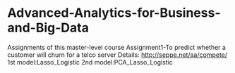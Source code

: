 # Advanced-Analytics-for-Business-and-Big-Data
Assignments of this master-level course
Assignment1-To predict whether a customer will churn for a telco server
  Details: http://seppe.net/aa/compete/
  1st model:Lasso_Logistic
  2nd model:PCA_Lasso_Logistic           
